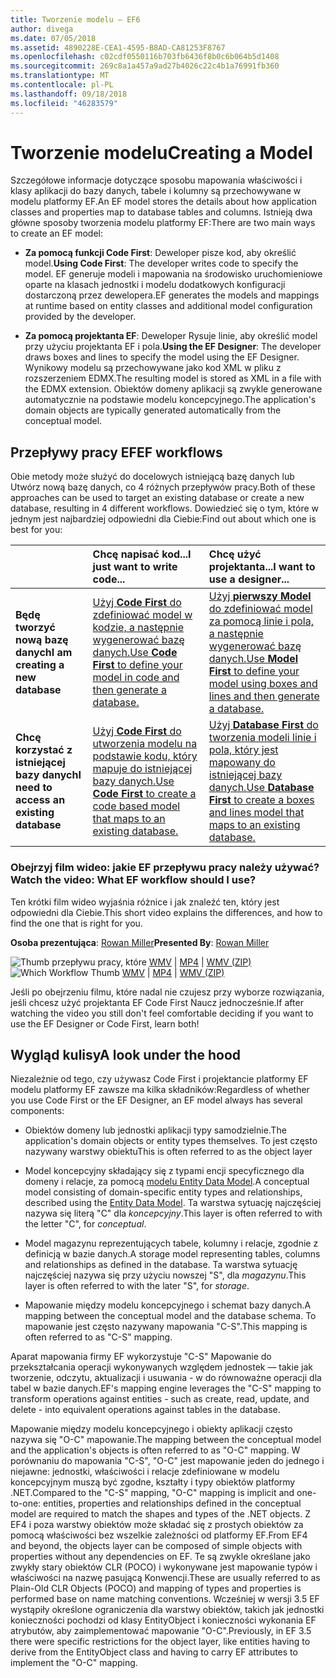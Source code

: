 ```yaml
---
title: Tworzenie modelu — EF6
author: divega
ms.date: 07/05/2018
ms.assetid: 4890228E-CEA1-4595-B8AD-CA81253F8767
ms.openlocfilehash: c02cdf0550116b703fb6436f8b0c6b064b5d1408
ms.sourcegitcommit: 269c8a1a457a9ad27b4026c22c4b1a76991fb360
ms.translationtype: MT
ms.contentlocale: pl-PL
ms.lasthandoff: 09/18/2018
ms.locfileid: "46283579"
---
```

# <a name="creating-a-model"></a><span data-ttu-id="f77da-102">Tworzenie modelu</span><span class="sxs-lookup"><span data-stu-id="f77da-102">Creating a Model</span></span>

<span data-ttu-id="f77da-103">Szczegółowe informacje dotyczące sposobu mapowania właściwości i klasy aplikacji do bazy danych, tabele i kolumny są przechowywane w modelu platformy EF.</span><span class="sxs-lookup"><span data-stu-id="f77da-103">An EF model stores the details about how application classes and properties map to database tables and columns.</span></span> <span data-ttu-id="f77da-104">Istnieją dwa główne sposoby tworzenia modelu platformy EF:</span><span class="sxs-lookup"><span data-stu-id="f77da-104">There are two main ways to create an EF model:</span></span>

- <span data-ttu-id="f77da-105">**Za pomocą funkcji Code First**: Deweloper pisze kod, aby określić model.</span><span class="sxs-lookup"><span data-stu-id="f77da-105">**Using Code First**: The developer writes code to specify the model.</span></span> <span data-ttu-id="f77da-106">EF generuje modeli i mapowania na środowisko uruchomieniowe oparte na klasach jednostki i modelu dodatkowych konfiguracji dostarczoną przez dewelopera.</span><span class="sxs-lookup"><span data-stu-id="f77da-106">EF generates the models and mappings at runtime based on entity classes and additional model configuration provided by the developer.</span></span>

- <span data-ttu-id="f77da-107">**Za pomocą projektanta EF**: Deweloper Rysuje linie, aby określić model przy użyciu projektanta EF i pola.</span><span class="sxs-lookup"><span data-stu-id="f77da-107">**Using the EF Designer**: The developer draws boxes and lines to specify the model using the EF Designer.</span></span> <span data-ttu-id="f77da-108">Wynikowy modelu są przechowywane jako kod XML w pliku z rozszerzeniem EDMX.</span><span class="sxs-lookup"><span data-stu-id="f77da-108">The resulting model is stored as XML in a file with the EDMX extension.</span></span> <span data-ttu-id="f77da-109">Obiektów domeny aplikacji są zwykle generowane automatycznie na podstawie modelu koncepcyjnego.</span><span class="sxs-lookup"><span data-stu-id="f77da-109">The application's domain objects are typically generated automatically from the conceptual model.</span></span>

## <a name="ef-workflows"></a><span data-ttu-id="f77da-110">Przepływy pracy EF</span><span class="sxs-lookup"><span data-stu-id="f77da-110">EF workflows</span></span>

<span data-ttu-id="f77da-111">Obie metody może służyć do docelowych istniejącą bazę danych lub Utwórz nową bazę danych, co 4 różnych przepływów pracy.</span><span class="sxs-lookup"><span data-stu-id="f77da-111">Both of these approaches can be used to target an existing database or create a new database, resulting in 4 different workflows.</span></span>
<span data-ttu-id="f77da-112">Dowiedzieć się o tym, które w jednym jest najbardziej odpowiedni dla Ciebie:</span><span class="sxs-lookup"><span data-stu-id="f77da-112">Find out about which one is best for you:</span></span>  

|                                           | <span data-ttu-id="f77da-113">Chcę napisać kod...</span><span class="sxs-lookup"><span data-stu-id="f77da-113">I just want to write code...</span></span>                                                                                                                   | <span data-ttu-id="f77da-114">Chcę użyć projektanta...</span><span class="sxs-lookup"><span data-stu-id="f77da-114">I want to use a designer...</span></span>                                                                                                                        |
|:------------------------------------------|:-----------------------------------------------------------------------------------------------------------------------------------------------|:---------------------------------------------------------------------------------------------------------------------------------------------------|
| <span data-ttu-id="f77da-115">**Będę tworzyć nową bazę danych**</span><span class="sxs-lookup"><span data-stu-id="f77da-115">**I am creating a new database**</span></span>          | [<span data-ttu-id="f77da-116">Użyj **Code First** do zdefiniować model w kodzie, a następnie wygenerować bazę danych.</span><span class="sxs-lookup"><span data-stu-id="f77da-116">Use **Code First** to define your model in code and then generate a database.</span></span>](~/ef6/modeling/code-first/workflows/new-database.md)           | [<span data-ttu-id="f77da-117">Użyj **pierwszy Model** do zdefiniować model za pomocą linie i pola, a następnie wygenerować bazę danych.</span><span class="sxs-lookup"><span data-stu-id="f77da-117">Use **Model First** to define your model using boxes and lines and then generate a database.</span></span>](~/ef6/modeling/designer/workflows/model-first.md)   |
| <span data-ttu-id="f77da-118">**Chcę korzystać z istniejącej bazy danych**</span><span class="sxs-lookup"><span data-stu-id="f77da-118">**I need to access an existing database**</span></span> | [<span data-ttu-id="f77da-119">Użyj **Code First** do utworzenia modelu na podstawie kodu, który mapuje do istniejącej bazy danych.</span><span class="sxs-lookup"><span data-stu-id="f77da-119">Use **Code First** to create a code based model that maps to an existing database.</span></span>](~/ef6/modeling/code-first/workflows/existing-database.md) | [<span data-ttu-id="f77da-120">Użyj **Database First** do tworzenia modeli linie i pola, który jest mapowany do istniejącej bazy danych.</span><span class="sxs-lookup"><span data-stu-id="f77da-120">Use **Database First** to create a boxes and lines model that maps to an existing database.</span></span>](~/ef6/modeling/designer/workflows/database-first.md) |

### <a name="watch-the-video-what-ef-workflow-should-i-use"></a><span data-ttu-id="f77da-121">Obejrzyj film wideo: jakie EF przepływu pracy należy używać?</span><span class="sxs-lookup"><span data-stu-id="f77da-121">Watch the video: What EF workflow should I use?</span></span>

<span data-ttu-id="f77da-122">Ten krótki film wideo wyjaśnia różnice i jak znaleźć ten, który jest odpowiedni dla Ciebie.</span><span class="sxs-lookup"><span data-stu-id="f77da-122">This short video explains the differences, and how to find the one that is right for you.</span></span>

<span data-ttu-id="f77da-123">**Osoba prezentująca**: [Rowan Miller](http://romiller.com/)</span><span class="sxs-lookup"><span data-stu-id="f77da-123">**Presented By**: [Rowan Miller](http://romiller.com/)</span></span>

<span data-ttu-id="f77da-124">![Thumb przepływu pracy, które](../media/whichworkflow-thumb.png) [WMV](https://download.microsoft.com/download/8/F/8/8F81F4CD-3678-4229-8D79-0C63FFA3C595/HDI_ITPro_Technet_winvideo_ChoseYourWorkflow.wmv) | [MP4](https://download.microsoft.com/download/8/F/8/8F81F4CD-3678-4229-8D79-0C63FFA3C595/HDI_ITPro_Technet_mp4video_ChoseYourWorkflow.m4v) | [WMV (ZIP)](https://download.microsoft.com/download/8/F/8/8F81F4CD-3678-4229-8D79-0C63FFA3C595/HDI_ITPro_Technet_winvideo_ChoseYourWorkflow.zip)</span><span class="sxs-lookup"><span data-stu-id="f77da-124">![Which Workflow Thumb](../media/whichworkflow-thumb.png) [WMV](https://download.microsoft.com/download/8/F/8/8F81F4CD-3678-4229-8D79-0C63FFA3C595/HDI_ITPro_Technet_winvideo_ChoseYourWorkflow.wmv) | [MP4](https://download.microsoft.com/download/8/F/8/8F81F4CD-3678-4229-8D79-0C63FFA3C595/HDI_ITPro_Technet_mp4video_ChoseYourWorkflow.m4v) | [WMV (ZIP)](https://download.microsoft.com/download/8/F/8/8F81F4CD-3678-4229-8D79-0C63FFA3C595/HDI_ITPro_Technet_winvideo_ChoseYourWorkflow.zip)</span></span>

<span data-ttu-id="f77da-125">Jeśli po obejrzeniu filmu, które nadal nie czujesz przy wyborze rozwiązania, jeśli chcesz użyć projektanta EF Code First Naucz jednocześnie.</span><span class="sxs-lookup"><span data-stu-id="f77da-125">If after watching the video you still don't feel comfortable deciding if you want to use the EF Designer or Code First, learn both!</span></span>

## <a name="a-look-under-the-hood"></a><span data-ttu-id="f77da-126">Wygląd kulisy</span><span class="sxs-lookup"><span data-stu-id="f77da-126">A look under the hood</span></span>

<span data-ttu-id="f77da-127">Niezależnie od tego, czy używasz Code First i projektancie platformy EF modelu platformy EF zawsze ma kilka składników:</span><span class="sxs-lookup"><span data-stu-id="f77da-127">Regardless of whether you use Code First or the EF Designer, an EF model always has several components:</span></span>

- <span data-ttu-id="f77da-128">Obiektów domeny lub jednostki aplikacji typy samodzielnie.</span><span class="sxs-lookup"><span data-stu-id="f77da-128">The application's domain objects or entity types themselves.</span></span> <span data-ttu-id="f77da-129">To jest często nazywany warstwy obiektu</span><span class="sxs-lookup"><span data-stu-id="f77da-129">This is often referred to as the object layer</span></span>

- <span data-ttu-id="f77da-130">Model koncepcyjny składający się z typami encji specyficznego dla domeny i relacje, za pomocą [modelu Entity Data Model](~/ef6/resources/glossary.md#entity-data-model).</span><span class="sxs-lookup"><span data-stu-id="f77da-130">A conceptual model consisting of domain-specific entity types and relationships, described using the [Entity Data Model](~/ef6/resources/glossary.md#entity-data-model).</span></span> <span data-ttu-id="f77da-131">Ta warstwa sytuację najczęściej nazywa się literą "C" dla _koncepcyjny_.</span><span class="sxs-lookup"><span data-stu-id="f77da-131">This layer is often referred to with the letter "C", for _conceptual_.</span></span>

- <span data-ttu-id="f77da-132">Model magazynu reprezentujących tabele, kolumny i relacje, zgodnie z definicją w bazie danych.</span><span class="sxs-lookup"><span data-stu-id="f77da-132">A storage model representing tables, columns and relationships as defined in the database.</span></span> <span data-ttu-id="f77da-133">Ta warstwa sytuację najczęściej nazywa się przy użyciu nowszej "S", dla _magazynu_.</span><span class="sxs-lookup"><span data-stu-id="f77da-133">This layer is often referred to with the later "S", for _storage_.</span></span>  

- <span data-ttu-id="f77da-134">Mapowanie między modelu koncepcyjnego i schemat bazy danych.</span><span class="sxs-lookup"><span data-stu-id="f77da-134">A mapping between the conceptual model and the database schema.</span></span> <span data-ttu-id="f77da-135">To mapowanie jest często nazywany mapowania "C-S".</span><span class="sxs-lookup"><span data-stu-id="f77da-135">This mapping is often referred to as "C-S" mapping.</span></span>

<span data-ttu-id="f77da-136">Aparat mapowania firmy EF wykorzystuje "C-S" Mapowanie do przekształcania operacji wykonywanych względem jednostek — takie jak tworzenie, odczytu, aktualizacji i usuwania - w do równoważne operacji dla tabel w bazie danych.</span><span class="sxs-lookup"><span data-stu-id="f77da-136">EF's mapping engine leverages the "C-S" mapping to transform operations against entities - such as create, read, update, and delete - into equivalent operations against tables in the database.</span></span>

<span data-ttu-id="f77da-137">Mapowanie między modelu koncepcyjnego i obiekty aplikacji często nazywa się "O-C" mapowanie.</span><span class="sxs-lookup"><span data-stu-id="f77da-137">The mapping between the conceptual model and the application's objects is often referred to as "O-C" mapping.</span></span> <span data-ttu-id="f77da-138">W porównaniu do mapowania "C-S", "O-C" jest mapowanie jeden do jednego i niejawne: jednostki, właściwości i relacje zdefiniowane w modelu koncepcyjnym muszą być zgodne, kształty i typy obiektów platformy .NET.</span><span class="sxs-lookup"><span data-stu-id="f77da-138">Compared to the "C-S" mapping, "O-C" mapping is implicit and one-to-one: entities, properties and relationships defined in the conceptual model are required to match the shapes and types of the .NET objects.</span></span> <span data-ttu-id="f77da-139">Z EF4 i poza warstwy obiektów może składać się z prostych obiektów za pomocą właściwości bez wszelkie zależności od platformy EF.</span><span class="sxs-lookup"><span data-stu-id="f77da-139">From EF4 and beyond, the objects layer can be composed of simple objects with properties without any dependencies on EF.</span></span> <span data-ttu-id="f77da-140">Te są zwykle określane jako zwykły stary obiektów CLR (POCO) i wykonywane jest mapowanie typów i właściwości na nazwę pasującą Konwencji.</span><span class="sxs-lookup"><span data-stu-id="f77da-140">These are usually referred to as Plain-Old CLR Objects (POCO) and mapping of types and properties is performed base on name matching conventions.</span></span> <span data-ttu-id="f77da-141">Wcześniej w wersji 3.5 EF wystąpiły określone ograniczenia dla warstwy obiektów, takich jak jednostki konieczności pochodzi od klasy EntityObject i konieczności wykonania EF atrybutów, aby zaimplementować mapowanie "O-C".</span><span class="sxs-lookup"><span data-stu-id="f77da-141">Previously, in EF 3.5 there were specific restrictions for the object layer, like entities having to derive from the EntityObject class and having to carry EF attributes to implement the "O-C" mapping.</span></span>
